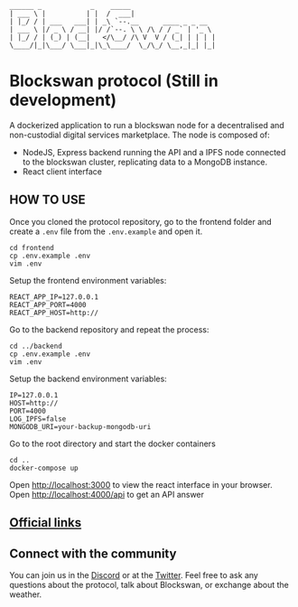 ```
______ _            _    _____
| ___ \ |          | |  /  ___|
| |_/ / | ___   ___| | _\ `--.__      ____ _ _ __
| ___ \ |/ _ \ / __| |/ /`--. \ \ /\ / / _` | '_ \
| |_/ / | (_) | (__|   </\__/ /\ V  V / (_| | | | |
\____/|_|\___/ \___|_|\_\____/  \_/\_/ \__,_|_| |_|
```

# Blockswan protocol (Still in development)

A dockerized application to run a blockswan node for a decentralised and non-custodial digital services marketplace. The node is composed of:

- NodeJS, Express backend running the API and a IPFS node connected to the blockswan cluster, replicating data to a MongoDB instance.
- React client interface

## HOW TO USE

Once you cloned the protocol repository, go to the frontend folder and create a `.env` file from the `.env.example` and open it.

```
cd frontend
cp .env.example .env
vim .env
```

Setup the frontend environment variables:

```
REACT_APP_IP=127.0.0.1
REACT_APP_PORT=4000
REACT_APP_HOST=http://
```

Go to the backend repository and repeat the process:

```
cd ../backend
cp .env.example .env
vim .env
```

Setup the backend environment variables:

```
IP=127.0.0.1
HOST=http://
PORT=4000
LOG_IPFS=false
MONGODB_URI=your-backup-mongodb-uri
```

Go to the root directory and start the docker containers

```
cd ..
docker-compose up
```

Open [http://localhost:3000](http://localhost:3000) to view the react interface in your browser.
Open [http://localhost:4000/api](http://localhost:4000/api) to get an API answer

## [Official links](https://resources.blockswan.app/)

## Connect with the community

You can join us in the [Discord]() or at the [Twitter](). Feel free to ask any questions about the protocol, talk about Blockswan, or exchange about the weather.
